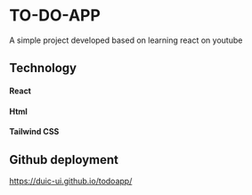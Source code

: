 # TO-DO-APP
A simple project developed based on learning react on youtube

## Technology
#### React
#### Html
#### Tailwind CSS

## Github deployment
https://duic-ui.github.io/todoapp/
